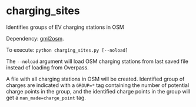 # charging_sites
Identifies groups of EV charging stations in OSM

Dependency: [gml2osm](https://github.com/NKAmapper/gml2osm).

To execute: <code>python charging_sites.py [--noload]</code>

The <code>--noload</code> argument will load OSM charging stations from last saved file instead of loading from Overpass.

A file with all charging stations in OSM will be created. Identified group of charges are indicated with a <code>GROUP=*</code> tag containing the number of potential charge points in the group, and the identified charge points in the group will get a <code>man_made=charge_point</code> tag.
